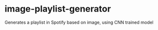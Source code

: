 # image-playlist-generator
Generates a playlist in Spotify based on image, using CNN trained model 
